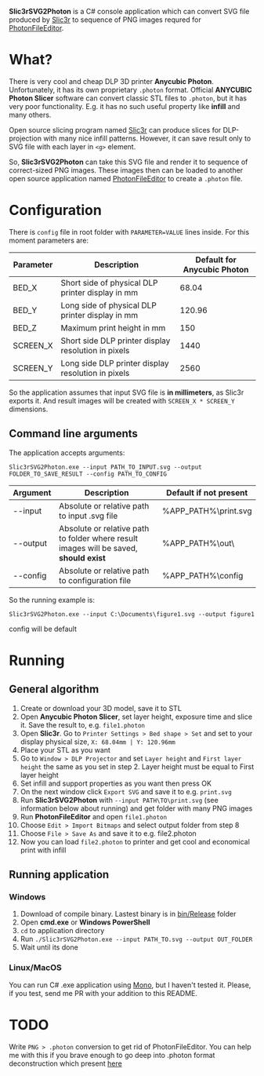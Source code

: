 **Slic3rSVG2Photon** is a C# console application which can convert SVG file produced by [Slic3r](https://slic3r.org/) to sequence of PNG images requred for [PhotonFileEditor](https://github.com/Photonsters/PhotonFileEditor).

# What? #
There is very cool and cheap DLP 3D printer **Anycubic Photon**. Unfortunately, it has its own proprietary `.photon` format. Official **ANYCUBIC Photon Slicer** software can convert classic STL files to `.photon`, but it has very poor functionality. E.g. it has no such useful property like **infill** and many others.

Open source slicing program named [Slic3r](https://slic3r.org/) can produce slices for DLP-projection with many nice infill patterns. However, it can save result only to SVG file with each layer in `<g>` element.

So, **Slic3rSVG2Photon** can take this SVG file and render it to sequence of correct-sized PNG images. These images then can be loaded to another open source application named [PhotonFileEditor](https://github.com/Photonsters/PhotonFileEditor) to create a `.photon` file.

# Configuration #
There is `config` file in root folder with `PARAMETER=VALUE` lines inside. For this moment parameters are:

Parameter|Description|Default for Anycubic Photon
---------|-----------|---------------------------
BED_X|Short side of physical DLP printer display in mm|68.04
BED_Y|Long side of physical DLP printer display in mm|120.96
BED_Z|Maximum print height in mm|150
SCREEN_X|Short side DLP printer display resolution in pixels|1440
SCREEN_Y|Long side DLP printer display resolution in pixels|2560

So the application assumes that input SVG file is **in millimeters**, as Slic3r exports it. And result images will be created with `SCREEN_X * SCREEN_Y` dimensions.

## Command line arguments ##
The application accepts arguments:

`Slic3rSVG2Photon.exe --input PATH_TO_INPUT.svg --output FOLDER_TO_SAVE_RESULT --config PATH_TO_CONFIG`

Argument|Description|Default if not present
--------|-----------|----------------------
--input|Absolute or relative path to input .svg file|%APP_PATH%\print.svg
--output|Absolute or relative path to folder where result images will be saved, **should exist**|%APP_PATH%\out\
--config|Absolute or relative path to configuration file|%APP_PATH%\config

So the running example is:

`Slic3rSVG2Photon.exe --input C:\Documents\figure1.svg --output figure1` 

config will be default
 
# Running #
## General algorithm ##
1. Create or download your 3D model, save it to STL
2. Open **Anycubic Photon Slicer**, set layer height, exposure time and slice it. Save the result to, e.g. `file1.photon`
3. Open **Slic3r**. Go to `Printer Settings > Bed shape > Set` and set to your display physical size, `X: 68.04mm | Y: 120.96mm`
4. Place your STL as you want
5. Go to `Window > DLP Projector` and set `Layer height` and `First layer height` the same as you set in step 2. Layer height must be equal to First layer height
6. Set infill and support properties as you want then press OK
7. On the next window click `Export SVG` and save it to e.g. `print.svg`
8. Run **Slic3rSVG2Photon** with `--input PATH\TO\print.svg` (see information below about running) and get folder with many PNG images
9. Run **PhotonFileEditor** and open `file1.photon`
10. Choose `Edit > Import Bitmaps` and select output folder from step 8
11. Choose `File > Save As` and save it to e.g. file2.photon
12. Now you can load `file2.photon` to printer and get cool and economical print with infill

## Running application ##
### Windows ###
1. Download of compile binary. Lastest binary is in [bin/Release](https://github.com/DenisNP/Slic3rSVG2Photon/tree/master/Slic3rSVG2Photon/bin/Release) folder
2. Open **cmd.exe** or **Windows PowerShell**
3. `cd` to application directory
4. Run `./Slic3rSVG2Photon.exe --input PATH_TO.svg --output OUT_FOLDER`
5. Wait until its done

### Linux/MacOS ###
You can run C# .exe application using [Mono](https://www.mono-project.com/), but I haven't tested it. Please, if you test, send me PR with your addition to this README.

# TODO #
Write `PNG > .photon` conversion to get rid of PhotonFileEditor. You can help me with this if you brave enough to go deep into .photon format deconstruction which present [here](https://github.com/Photonsters/PhotonFileEditor/blob/master/PhotonFile.py)
